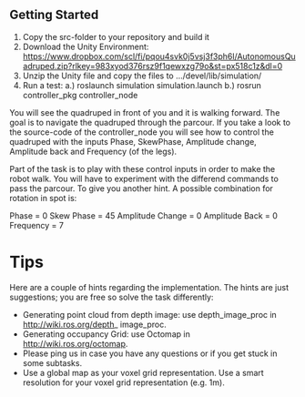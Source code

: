 ## Getting Started


1. Copy the src-folder to your repository and build it
2. Download the Unity Environment: https://www.dropbox.com/scl/fi/pqou4svk0j5vsj3f3ph6l/AutonomousQuadruped.zip?rlkey=983xyod376rsz9f1qewxzg79o&st=px518c1z&dl=0
3. Unzip the Unity file and copy the files to .../devel/lib/simulation/
4. Run a test:
  a.) roslaunch simulation simulation.launch
  b.) rosrun controller_pkg controller_node
  
You will see the quadruped in front of you and it is walking forward. The goal is to navigate the quadruped through the parcour. If you take a look to the source-code of the controller_node you will see how to control the quadruped with the inputs Phase, SkewPhase, Amplitude change, Amplitude back and Frequency (of the legs).

Part of the task is to play with these control inputs in order to make the robot walk. You will have to experiment with the differend commands to pass the parcour. To give you another hint. A possible combination for rotation in spot is: 

Phase = 0
Skew Phase = 45
Amplitude Change = 0
Amplitude Back = 0
Frequency = 7


# Tips

Here are a couple of hints regarding the implementation. The hints are just suggestions; you are free so solve the task differently:
- Generating point cloud from depth image: use depth_image_proc in http://wiki.ros.org/depth_
image_proc.
- Generating occupancy Grid: use Octomap in http://wiki.ros.org/octomap.
- Please ping us in case you have any questions or if you get stuck in some subtasks.
- Use a global map as your voxel grid representation. Use a smart resolution for your voxel grid representation (e.g. 1m).


